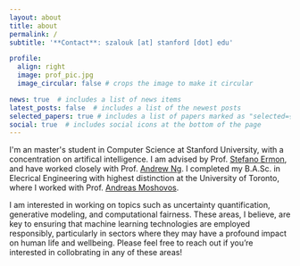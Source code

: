 ```yaml
---
layout: about
title: about
permalink: /
subtitle: '**Contact**: szalouk [at] stanford [dot] edu'

profile:
  align: right
  image: prof_pic.jpg
  image_circular: false # crops the image to make it circular

news: true  # includes a list of news items
latest_posts: false  # includes a list of the newest posts
selected_papers: true # includes a list of papers marked as "selected={true}"
social: true  # includes social icons at the bottom of the page
---
```


I'm an master's student in Computer Science at Stanford University, with a concentration on artifical intelligence. I am advised by Prof. [Stefano Ermon](https://cs.stanford.edu/~ermon/), and have worked closely with Prof. [Andrew Ng](https://www.andrewng.org/). I completed my B.A.Sc. in Elecrical Engineering with highest distinction at the University of Toronto, where I worked with Prof. [Andreas Moshovos](https://www.eecg.utoronto.ca/~moshovos/000/doku.php).

I am interested in working on topics such as uncertainty quantification, generative modeling, and computational fairness. These areas, I believe, are key to ensuring that machine learning technologies are employed responsibly, particularly in sectors where they may have a profound impact on human life and wellbeing. Please feel free to reach out if you’re interested in collobrating in any of these areas!
